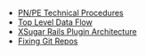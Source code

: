 * [PN/PE Technical Procedures](system_level/TechnicalProcedures.html)
* [Top Level Data Flow](system_level/TopLevelDataFlow.html)
* [XSugar Rails Plugin Architecture](system_level/XSugarPlugin.html)
* [Fixing Git Repos](system_level/Fixing_Git_Repos.html)